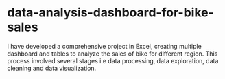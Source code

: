 # data-analysis-dashboard-for-bike-sales
I have developed a comprehensive project in Excel, creating multiple dashboard and tables to analyze the sales of bike for different region. This process involved several stages i.e data processing, data exploration, data cleaning and data visualization. 

